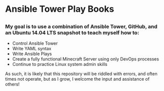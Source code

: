 # Ansible Tower Play Books
##
### My goal is to use a combination of Ansible Tower, GitHub, and an Ubuntu 14.04 LTS snapshot to teach myself how to:
  - Control Ansible Tower
  - Write YAML syntax
  - Write Ansible Plays
  - Create a fully functional Minecraft Server using only DevOps processes
  - Continue to practice Linux system admin skills

As such, it is likely that this repository will be riddled with errors, and often times not operate, but as I grow, I welcome the input and assistance of others!
